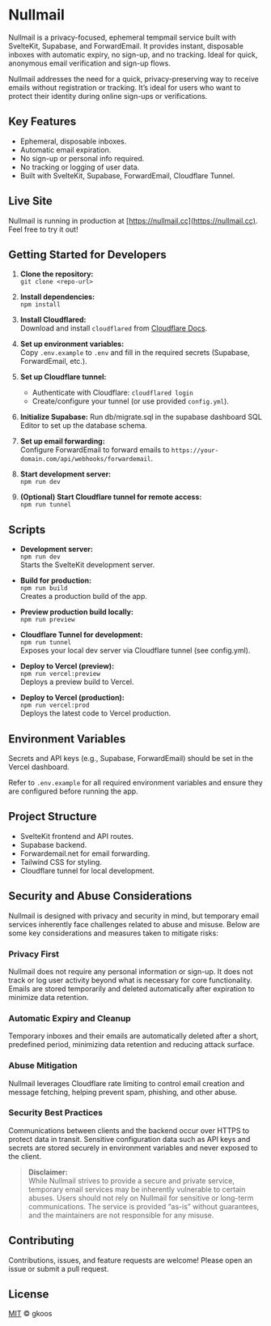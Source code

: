 # Nullmail

Nullmail is a privacy-focused, ephemeral tempmail service built with SvelteKit, Supabase, and ForwardEmail. It provides instant, disposable inboxes with automatic expiry, no sign-up, and no tracking. Ideal for quick, anonymous email verification and sign-up flows.

Nullmail addresses the need for a quick, privacy-preserving way to receive emails without registration or tracking. It’s ideal for users who want to protect their identity during online sign-ups or verifications.

## Key Features
- Ephemeral, disposable inboxes.
- Automatic email expiration.
- No sign-up or personal info required.
- No tracking or logging of user data.
- Built with SvelteKit, Supabase, ForwardEmail, Cloudflare Tunnel.

## Live Site

Nullmail is running in production at [https://nullmail.cc](https://nullmail.cc). Feel free to try it out!

## Getting Started for Developers

1. **Clone the repository:**  
   `git clone <repo-url>`

2. **Install dependencies:**  
   `npm install`

3. **Install Cloudflared:**  
   Download and install `cloudflared` from [Cloudflare Docs](https://developers.cloudflare.com/cloudflare-one/connections/connect-apps/install-and-setup/installation/).

4. **Set up environment variables:**  
   Copy `.env.example` to `.env` and fill in the required secrets (Supabase, ForwardEmail, etc.).

5. **Set up Cloudflare tunnel:**  
   - Authenticate with Cloudflare: `cloudflared login`  
   - Create/configure your tunnel (or use provided `config.yml`).

6. **Initialize Supabase:**
   Run db/migrate.sql in the supabase dashboard SQL Editor to set up the database schema.

7. **Set up email forwarding:**  
   Configure ForwardEmail to forward emails to `https://your-domain.com/api/webhooks/forwardemail`.

8. **Start development server:**  
   `npm run dev`

9.  **(Optional) Start Cloudflare tunnel for remote access:**  
   `npm run tunnel`

## Scripts

- **Development server:**  
  `npm run dev`  
  Starts the SvelteKit development server.

- **Build for production:**  
  `npm run build`  
  Creates a production build of the app.

- **Preview production build locally:**  
  `npm run preview`

- **Cloudflare Tunnel for development:**  
  `npm run tunnel`  
  Exposes your local dev server via Cloudflare tunnel (see config.yml).

- **Deploy to Vercel (preview):**  
  `npm run vercel:preview`  
  Deploys a preview build to Vercel.

- **Deploy to Vercel (production):**  
  `npm run vercel:prod`  
  Deploys the latest code to Vercel production.

## Environment Variables

Secrets and API keys (e.g., Supabase, ForwardEmail) should be set in the Vercel dashboard.

Refer to `.env.example` for all required environment variables and ensure they are configured before running the app.

## Project Structure

- SvelteKit frontend and API routes.
- Supabase backend.
- Forwardemail.net for email forwarding.
- Tailwind CSS for styling.
- Cloudflare tunnel for local development.

## Security and Abuse Considerations

Nullmail is designed with privacy and security in mind, but temporary email services inherently face challenges related to abuse and misuse. Below are some key considerations and measures taken to mitigate risks:

### Privacy First
Nullmail does not require any personal information or sign-up. It does not track or log user activity beyond what is necessary for core functionality. Emails are stored temporarily and deleted automatically after expiration to minimize data retention.

### Automatic Expiry and Cleanup
Temporary inboxes and their emails are automatically deleted after a short, predefined period, minimizing data retention and reducing attack surface.

### Abuse Mitigation
Nullmail leverages Cloudflare rate limiting to control email creation and message fetching, helping prevent spam, phishing, and other abuse.

### Security Best Practices
Communications between clients and the backend occur over HTTPS to protect data in transit. Sensitive configuration data such as API keys and secrets are stored securely in environment variables and never exposed to the client.

> **Disclaimer:**  
> While Nullmail strives to provide a secure and private service, temporary email services may be inherently vulnerable to certain abuses. Users should not rely on Nullmail for sensitive or long-term communications. The service is provided “as-is” without guarantees, and the maintainers are not responsible for any misuse.


## Contributing

Contributions, issues, and feature requests are welcome! Please open an issue or submit a pull request.

## License  
[MIT](LICENSE) © gkoos
